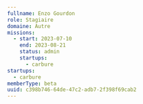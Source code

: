 ```yaml
---
fullname: Enzo Gourdon
role: Stagiaire
domaine: Autre
missions:
  - start: 2023-07-10
    end: 2023-08-21
    status: admin
    startups:
      - carbure
startups:
  - carbure
memberType: beta
uuid: c398b746-64de-47c2-adb7-2f398f69cab2
---
```

